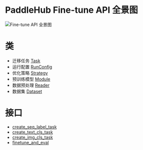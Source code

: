 # PaddleHub Fine-tune API 全景图

![Fine-tune API 全景图](https://raw.githubusercontent.com/PaddlePaddle/PaddleHub/develop/docs/imgs/finetune_api_figure.png)

# 类
* 迁移任务 [Task](https://github.com/PaddlePaddle/PaddleHub/tree/develop/docs/API/Task.md)
* 运行配置 [RunConfig](https://github.com/PaddlePaddle/PaddleHub/tree/develop/docs/API/RunConfig.md)
* 优化策略 [Strategy](https://github.com/PaddlePaddle/PaddleHub/tree/develop/docs/API/Strategy.md)
* 预训练模型 [Module](https://github.com/PaddlePaddle/PaddleHub/tree/develop/docs/API/Module.md)
* 数据预处理 [Reader](https://github.com/PaddlePaddle/PaddleHub/tree/develop/docs/API/Reader.md)
* 数据集 [Dataset](https://github.com/PaddlePaddle/PaddleHub/tree/develop/docs/API/Dataset.md)

# 接口
* [create_seq_label_task](https://github.com/PaddlePaddle/PaddleHub/tree/develop/docs/API/create_seq_label_task.md)
* [create_text_cls_task](https://github.com/PaddlePaddle/PaddleHub/tree/develop/docs/API/create_text_cls_task.md)
* [create_img_cls_task](https://github.com/PaddlePaddle/PaddleHub/tree/develop/docs/API/create_img_cls_task.md)
* [finetune_and_eval](https://github.com/PaddlePaddle/PaddleHub/tree/develop/docs/API/finetune_and_eval.md)
